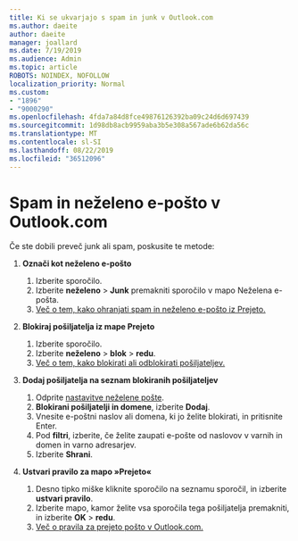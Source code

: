 ```yaml
---
title: Ki se ukvarjajo s spam in junk v Outlook.com
ms.author: daeite
author: daeite
manager: joallard
ms.date: 7/19/2019
ms.audience: Admin
ms.topic: article
ROBOTS: NOINDEX, NOFOLLOW
localization_priority: Normal
ms.custom:
- "1896"
- "9000290"
ms.openlocfilehash: 4fda7a84d8fce49876126392ba09c24d6d697439
ms.sourcegitcommit: 1d98db8acb9959aba3b5e308a567ade6b62da56c
ms.translationtype: MT
ms.contentlocale: sl-SI
ms.lasthandoff: 08/22/2019
ms.locfileid: "36512096"
---
```

# <a name="spam-and-junk-email-in-outlookcom"></a>Spam in neželeno e-pošto v Outlook.com

Če ste dobili preveč junk ali spam, poskusite te metode:

1. **Označi kot neželeno e-pošto**
    1. Izberite sporočilo.
    1. Izberite **neželeno** > **Junk** premakniti sporočilo v mapo Neželena e-pošta.
    1. [Več o tem, kako ohranjati spam in neželeno e-pošto iz Prejeto.](https://support.office.com/article/a3ece97b-82f8-4a5e-9ac3-e92fa6427ae4?wt.mc_id=Office_Outlook_com_Alchemy)

1. **Blokiraj pošiljatelja iz mape Prejeto**
    1. Izberite sporočilo.
    1. Izberite **neželeno** > **blok** > **redu**.
    1. [Več o tem, kako blokirati ali odblokirati pošiljateljev.](https://support.office.com/article/afba1c94-77bb-4f50-8b85-057cf52f4d5e?wt.mc_id=Office_Outlook_com_Alchemy)

1. **Dodaj pošiljatelja na seznam blokiranih pošiljateljev**
    1. Odprite [nastavitve neželene pošte](https://outlook.live.com/mail/options/mail/junkEmail/blockedSendersAndDomainsV2).
    1. **Blokirani pošiljatelji in domene**, izberite **Dodaj**.
    1. Vnesite e-poštni naslov ali domena, ki jo želite blokirati, in pritisnite Enter.
    1. Pod **filtri**, izberite, če želite zaupati e-pošte od naslovov v varnih in domen in varno adresarjev.
    1. Izberite **Shrani**.

1. **Ustvari pravilo za mapo »Prejeto«**
    1. Desno tipko miške kliknite sporočilo na seznamu sporočil, in izberite **ustvari pravilo**.
    1. Izberite mapo, kamor želite vsa sporočila tega pošiljatelja premakniti, in izberite **OK** > **redu**.
    1. [Več o pravila za prejeto pošto v Outlook.com.](https://support.office.com/article/4b094371-a5d7-49bd-8b1b-4e4896a7cc5d?wt.mc_id=Office_Outlook_com_Alchemy)